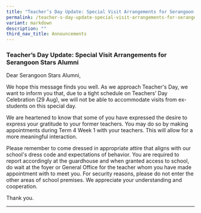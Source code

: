```yaml
---
title: "Teacher’s Day Update: Special Visit Arrangements for Serangoon Stars Alumni"
permalink: /teacher-s-day-update-special-visit-arrangements-for-serangoon-stars-alumni/
variant: markdown
description: ""
third_nav_title: Announcements
---
```

### Teacher’s Day Update: Special Visit Arrangements for Serangoon Stars Alumni

Dear Serangoon Stars Alumni,

We hope this message finds you well. As we approach Teacher's Day, we want to inform you that, due to a tight schedule on Teachers’ Day Celebration (29 Aug), we will not be able to accommodate visits from ex-students on this special day.

We are heartened to know that some of you have expressed the desire to express your gratitude to your former teachers. You may do so by making appointments during Term 4 Week 1 with your teachers. This will allow for a more meaningful interaction.

Please remember to come dressed in appropriate attire that aligns with our school's dress code and expectations of behavior. You are required to report accordingly at the guardhouse and when granted access to school, do wait at the foyer or General Office for the teacher whom you have made appointment with to meet you. For security reasons, please do not enter the other areas of school premises. We appreciate your understanding and cooperation.

Thank you.

<hr>
